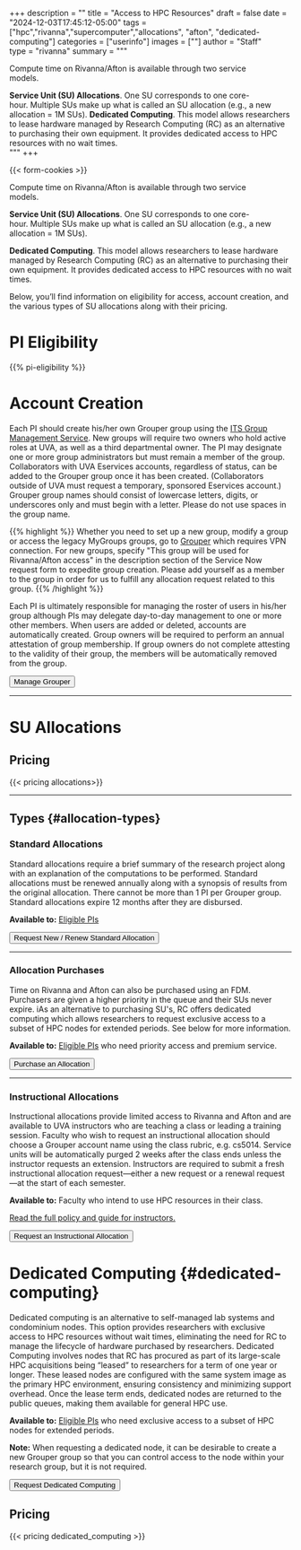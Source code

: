 +++
description = ""
title = "Access to HPC Resources"
draft = false
date = "2024-12-03T17:45:12-05:00"
tags = ["hpc","rivanna","supercomputer","allocations", "afton", "dedicated-computing"]
categories = ["userinfo"]
images = [""]
author = "Staff"  
type = "rivanna"
summary = """
<div class="bd-callout bd-callout-warning">
  <div style="float:right;margin:2rem;"><i class="fas fa-user-clock fa-5x" aria-hidden="true"></i></div>
  <p>Compute time on Rivanna/Afton is available through two service models.</p>
  <b>Service Unit (SU) Allocations</b>. One SU corresponds to one core-hour. Multiple SUs make up what is called an SU allocation (e.g., a new allocation = 1M SUs).
  <b>Dedicated Computing</b>. This model allows researchers to lease hardware managed by Research Computing (RC) as an alternative to purchasing their own equipment. It provides dedicated access to HPC resources with no wait times.
</div>
"""
+++


{{< form-cookies >}}
  
<script>
  var user_token = getCookie("__user_token");
</script>


<div class="bd-callout bd-callout-warning">
<div style="float:right;margin:2rem;"><i class="fas fa-user-clock fa-5x" aria-hidden="true"></i></div>
<p>Compute time on Rivanna/Afton is available through two service models.

<b>Service Unit (SU) Allocations</b>. One SU corresponds to one core-hour. Multiple SUs make up what is called an SU allocation (e.g., a new allocation = 1M SUs).

<b>Dedicated Computing</b>. This model allows researchers to lease hardware managed by Research Computing (RC) as an alternative to purchasing their own equipment. It provides dedicated access to HPC resources with no wait times.

Below, you’ll find information on eligibility for access, account creation, and the various types of SU allocations along with their pricing.</div>

# PI Eligibility

{{% pi-eligibility %}}

# Account Creation

Each PI should create his/her own Grouper group using the <a href="https://in.virginia.edu/how-to-request-group">ITS Group Management Service</a>. New groups will require two owners who hold active roles at UVA, as well as a third departmental owner. The PI may designate one or more group administrators but must remain a member of the group. Collaborators with UVA Eservices accounts, regardless of status, can be added to the Grouper group once it has been created. (Collaborators outside of UVA must request a temporary, sponsored Eservices account.) Grouper group names should consist of lowercase letters, digits, or underscores only and must begin with a letter. Please do not use spaces in the group name.

{{% highlight %}}
Whether you need to set up a new group, modify a group or access the legacy MyGroups groups, go to [Grouper](https://groups.identity.virginia.edu/) which requires VPN connection. For new groups, specify "This group will be used for Rivanna/Afton access" in the description section of the Service Now request form to expedite group creation. Please add yourself as a member to the group in order for us to fulfill any allocation request related to this group.
{{% /highlight %}}

Each PI is ultimately responsible for managing the roster of users in his/her group although PIs may delegate day-to-day management to one or more other members. When users are added or deleted, accounts are automatically created. Group owners will be required to perform an annual attestation of group membership. If group owners do not complete attesting to the validity of their group, the members will be automatically removed from the group.

[<button class="btn btn-warning">Manage Grouper</button>](https://groups.identity.virginia.edu/)

- - -
# SU Allocations

## Pricing

{{< pricing allocations>}}

- - -

## Types {#allocation-types}

### Standard Allocations
Standard allocations require a brief summary of the research project along with an explanation of the computations to be performed. Standard allocations must be renewed annually along with a synopsis of results from the original allocation. There cannot be more than 1 PI per Grouper group. Standard allocations expire 12 months after they are disbursed. 

**Available to:** [Eligible PIs](#pi-eligibility)

[<button class="btn btn-primary">Request New / Renew Standard Allocation</button>](/form/allocation-standard/)

- - -

### Allocation Purchases
Time on Rivanna and Afton can also be purchased using an FDM. Purchasers are given a higher priority in the queue and their SUs never expire.
iAs an alternative to purchasing SU's, RC offers dedicated computing which allows researchers to request exclusive access to a subset of HPC nodes for extended periods. See below for more information.

**Available to:** [Eligible PIs](#pi-eligibility) who need priority access and premium service.

<a href="/form/allocation-purchase/">
  <button class="btn btn-primary">Purchase an Allocation</button>
</a>

- - -

### Instructional Allocations
Instructional allocations provide limited access to Rivanna and Afton and are available to UVA instructors who are teaching a class or leading a training session. Faculty who wish to request an instructional allocation should choose a Grouper account name using the class rubric, e.g. cs5014. Service units will be automatically purged 2 weeks after the class ends unless the instructor requests an extension. Instructors are required to submit a fresh instructional allocation request—either a new request or a renewal request—at the start of each semester.

**Available to:** Faculty who intend to use HPC resources in their class. 

<a href="/education/rivanna-instructional/" target="_blank">Read the full policy and guide for instructors.</a>
<a href="/form/allocation-instructional/">

  <button class="btn btn-primary">Request an Instructional Allocation</button>
</a>

# Dedicated Computing {#dedicated-computing}
Dedicated computing is an alternative to self-managed lab systems and condominium nodes. This option provides researchers with exclusive access to HPC resources without wait times, eliminating the need for RC to manage the lifecycle of hardware purchased by researchers. Dedicated Computing involves nodes that RC has procured as part of its large-scale HPC acquisitions being “leased” to researchers for a term of one year or longer. These leased nodes are configured with the same system image as the primary HPC environment, ensuring consistency and minimizing support overhead. Once the lease term ends, dedicated nodes are returned to the public queues, making them available for general HPC use.

**Available to:** [Eligible PIs](#pi-eligibility) who need exclusive access to a subset of HPC nodes for extended periods.

**Note:** When requesting a dedicated node, it can be desirable to create a new Grouper group so that you can control access to the node within your research group, but it is not required.

<a href="/form/support-request/?category=Rivanna&request_title=Dedicated%20Computing">

  <button class="btn btn-primary">Request Dedicated Computing</button>
</a>

## Pricing

{{< pricing dedicated_computing >}}

